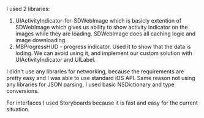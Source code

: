 I used 2 libraries:
1. UIActivityIndicator-for-SDWebImage which is basicly extention of SDWebImage which gives us ability to show activity indicator on the images while they are loading. SDWebImage does all caching logic and image downloading. 
2. MBProgressHUD - progress indicator. Used it to show that the data is loding.
    We can avoid using it, and implement our custom solution with UIActivityIndicator and UILabel.

I didn't use any libraries for networking, because the requirements are pretty easy and I was able to use standard iOS API. Same reason not using any libraries for JSON parsing, I used basic NSDictionary and type conversions.

For interfaces I used Storyboards because it is fast and easy for the current situation.
